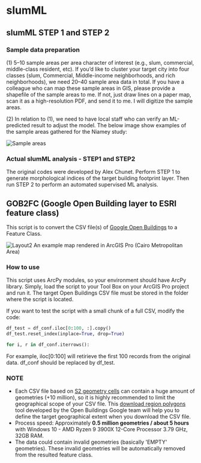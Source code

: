 # slumML

## slumML STEP 1 and STEP 2

### Sample data preparation
(1) 5–10 sample areas per area character of interest (e.g., slum, commercial, middle-class resident, etc). If you’d like to cluster your target city into four classes (slum, Commercial, Middle-income neighborhoods, and rich neighborhoods), we need 20–40 sample area data in total. If you have a colleague who can map these sample areas in GIS, please provide a shapefile of the sample areas to me. If not, just draw lines on a paper map, scan it as a high-resolution PDF, and send it to me. I will digitize the sample areas.

(2) In relation to (1), we need to have local staff who can verify an ML-predicted result to adjust the model.
The below image show examples of the sample areas gathered for the Niamey study:

![Sample areas](https://user-images.githubusercontent.com/64405484/149363357-ac2fe7d9-4aca-4345-88a1-c5d2f9e304a5.png)

### Actual slumML analysis - STEP1 and STEP2
The original codes were developed by Alex Chunet.
Perform STEP 1 to generate morphological indices of the target building footprint layer. Then run STEP 2 to perform an automated supervised ML analysis.

## GOB2FC (Google Open Building layer to ESRI feature class)
This script is to convert the CSV file(s) of [Google Open Buildings](https://sites.research.google/open-buildings/) to a Feature Class.

![Layout2](https://user-images.githubusercontent.com/64405484/137813865-0abd8f0c-ff15-4980-9251-042a8f9dc66b.png)
An example map rendered in ArcGIS Pro (Cairo Metropolitan Area)

### How to use
This script uses ArcPy modules, so your environment should have ArcPy library. Simply, load the script to your Tool Box on your ArcGIS Pro project and run it. The target Open Buildings CSV file must be stored in the folder where the script is located.

If you want to test the script with a small chunk of a full CSV, modify the code:

```python
df_test = df_conf.iloc[0:100, :].copy()
df_test.reset_index(inplace=True, drop=True)

for i, r in df_conf.iterrows():
```
For example, iloc[0:100] will retirieve the first 100 records from the original data. df_conf should be replaced by df_test.

### NOTE

* Each CSV file based on [S2 geometry cells](https://s2geometry.io/) can contain a huge amount of geometries (+10 million), so it is highly recommended to limit the geographical scope of your CSV file. This [download region polygons](https://colab.research.google.com/github/google-research/google-research/blob/master/building_detection/open_buildings_download_region_polygons.ipynb#scrollTo=fwxfj3B1qUWu) tool developed by the Open Buildings Google team will help you to define the target geographical extent when you download the CSV file.
* Process speed: Approximately **0.5 million geometries / about 5 hours** with Windows 10 - AMD Ryzen 9 3900X 12-Core Processor 3.79 GHz, 32GB RAM.
* The data could contain invalid geometries (basically 'EMPTY' geometries). These invalid geometries will be automatically removed from the resulted feature class.
